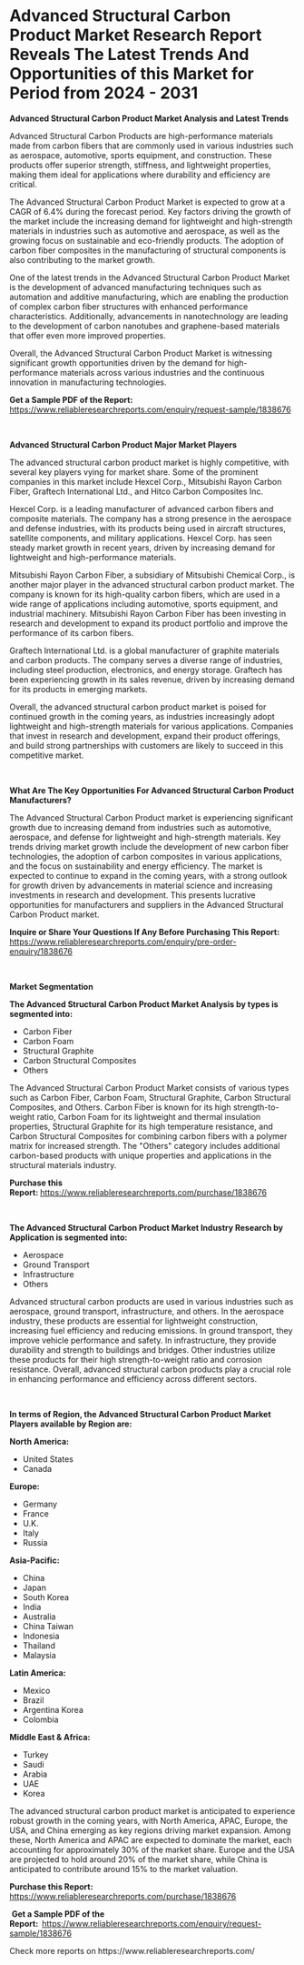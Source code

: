 <p><h1>Advanced Structural Carbon Product Market Research Report Reveals The Latest Trends And Opportunities of this Market for Period from 2024 - 2031</h1></p><p><strong>Advanced Structural Carbon Product Market Analysis and Latest Trends</strong></p>
<p><p>Advanced Structural Carbon Products are high-performance materials made from carbon fibers that are commonly used in various industries such as aerospace, automotive, sports equipment, and construction. These products offer superior strength, stiffness, and lightweight properties, making them ideal for applications where durability and efficiency are critical.</p><p>The Advanced Structural Carbon Product Market is expected to grow at a CAGR of 6.4% during the forecast period. Key factors driving the growth of the market include the increasing demand for lightweight and high-strength materials in industries such as automotive and aerospace, as well as the growing focus on sustainable and eco-friendly products. The adoption of carbon fiber composites in the manufacturing of structural components is also contributing to the market growth.</p><p>One of the latest trends in the Advanced Structural Carbon Product Market is the development of advanced manufacturing techniques such as automation and additive manufacturing, which are enabling the production of complex carbon fiber structures with enhanced performance characteristics. Additionally, advancements in nanotechnology are leading to the development of carbon nanotubes and graphene-based materials that offer even more improved properties.</p><p>Overall, the Advanced Structural Carbon Product Market is witnessing significant growth opportunities driven by the demand for high-performance materials across various industries and the continuous innovation in manufacturing technologies.</p></p>
<p><strong>Get a Sample PDF of the Report:&nbsp;</strong> <a href="https://www.reliableresearchreports.com/enquiry/request-sample/1838676">https://www.reliableresearchreports.com/enquiry/request-sample/1838676</a></p>
<p>&nbsp;</p>
<p><strong>Advanced Structural Carbon Product Major Market Players</strong></p>
<p><p>The advanced structural carbon product market is highly competitive, with several key players vying for market share. Some of the prominent companies in this market include Hexcel Corp., Mitsubishi Rayon Carbon Fiber, Graftech International Ltd., and Hitco Carbon Composites Inc.</p><p>Hexcel Corp. is a leading manufacturer of advanced carbon fibers and composite materials. The company has a strong presence in the aerospace and defense industries, with its products being used in aircraft structures, satellite components, and military applications. Hexcel Corp. has seen steady market growth in recent years, driven by increasing demand for lightweight and high-performance materials.</p><p>Mitsubishi Rayon Carbon Fiber, a subsidiary of Mitsubishi Chemical Corp., is another major player in the advanced structural carbon product market. The company is known for its high-quality carbon fibers, which are used in a wide range of applications including automotive, sports equipment, and industrial machinery. Mitsubishi Rayon Carbon Fiber has been investing in research and development to expand its product portfolio and improve the performance of its carbon fibers.</p><p>Graftech International Ltd. is a global manufacturer of graphite materials and carbon products. The company serves a diverse range of industries, including steel production, electronics, and energy storage. Graftech has been experiencing growth in its sales revenue, driven by increasing demand for its products in emerging markets.</p><p>Overall, the advanced structural carbon product market is poised for continued growth in the coming years, as industries increasingly adopt lightweight and high-strength materials for various applications. Companies that invest in research and development, expand their product offerings, and build strong partnerships with customers are likely to succeed in this competitive market.</p></p>
<p>&nbsp;</p>
<p><strong>What Are The Key Opportunities For Advanced Structural Carbon Product Manufacturers?</strong></p>
<p><p>The Advanced Structural Carbon Product market is experiencing significant growth due to increasing demand from industries such as automotive, aerospace, and defense for lightweight and high-strength materials. Key trends driving market growth include the development of new carbon fiber technologies, the adoption of carbon composites in various applications, and the focus on sustainability and energy efficiency. The market is expected to continue to expand in the coming years, with a strong outlook for growth driven by advancements in material science and increasing investments in research and development. This presents lucrative opportunities for manufacturers and suppliers in the Advanced Structural Carbon Product market.</p></p>
<p><strong>Inquire or Share Your Questions If Any Before Purchasing This Report:</strong> <a href="https://www.reliableresearchreports.com/enquiry/pre-order-enquiry/1838676">https://www.reliableresearchreports.com/enquiry/pre-order-enquiry/1838676</a></p>
<p>&nbsp;</p>
<p><strong>Market Segmentation</strong></p>
<p><strong>The Advanced Structural Carbon Product Market Analysis by types is segmented into:</strong></p>
<p><ul><li>Carbon Fiber</li><li>Carbon Foam</li><li>Structural Graphite</li><li>Carbon Structural Composites</li><li>Others</li></ul></p>
<p><p>The Advanced Structural Carbon Product Market consists of various types such as Carbon Fiber, Carbon Foam, Structural Graphite, Carbon Structural Composites, and Others. Carbon Fiber is known for its high strength-to-weight ratio, Carbon Foam for its lightweight and thermal insulation properties, Structural Graphite for its high temperature resistance, and Carbon Structural Composites for combining carbon fibers with a polymer matrix for increased strength. The "Others" category includes additional carbon-based products with unique properties and applications in the structural materials industry.</p></p>
<p><strong>Purchase this Report:&nbsp;</strong><a href="https://www.reliableresearchreports.com/purchase/1838676">https://www.reliableresearchreports.com/purchase/1838676</a></p>
<p>&nbsp;</p>
<p><strong>The Advanced Structural Carbon Product Market Industry Research by Application is segmented into:</strong></p>
<p><ul><li>Aerospace</li><li>Ground Transport</li><li>Infrastructure</li><li>Others</li></ul></p>
<p><p>Advanced structural carbon products are used in various industries such as aerospace, ground transport, infrastructure, and others. In the aerospace industry, these products are essential for lightweight construction, increasing fuel efficiency and reducing emissions. In ground transport, they improve vehicle performance and safety. In infrastructure, they provide durability and strength to buildings and bridges. Other industries utilize these products for their high strength-to-weight ratio and corrosion resistance. Overall, advanced structural carbon products play a crucial role in enhancing performance and efficiency across different sectors.</p></p>
<p>&nbsp;</p>
<p><strong>In terms of Region, the Advanced Structural Carbon Product Market Players available by Region are:</strong></p>
<p>
    <p> <strong> North America: </strong>
        <ul>
            <li>United States</li>
            <li>Canada</li>
        </ul>
        </p> 
    <p> <strong> Europe: </strong>
        <ul>
            <li>Germany</li>
            <li>France</li>
            <li>U.K.</li>
            <li>Italy</li>
            <li>Russia</li>
        </ul>
        </p> 
    <p> <strong> Asia-Pacific: </strong>
        <ul>
            <li>China</li>
            <li>Japan</li>
            <li>South Korea</li>
            <li>India</li>
            <li>Australia</li>
            <li>China Taiwan</li>
            <li>Indonesia</li>
            <li>Thailand</li>
            <li>Malaysia</li>
        </ul>
        </p> 
    <p> <strong> Latin America: </strong>
        <ul>
            <li>Mexico</li>
            <li>Brazil</li>
            <li>Argentina Korea</li>
            <li>Colombia</li>
        </ul>
        </p> 
    <p> <strong> Middle East & Africa: </strong>
        <ul>
            <li>Turkey</li>
            <li>Saudi</li>
            <li>Arabia</li>
            <li>UAE</li>
            <li>Korea</li>
        </ul>
    </p>
    </p>
<p><p>The advanced structural carbon product market is anticipated to experience robust growth in the coming years, with North America, APAC, Europe, the USA, and China emerging as key regions driving market expansion. Among these, North America and APAC are expected to dominate the market, each accounting for approximately 30% of the market share. Europe and the USA are projected to hold around 20% of the market share, while China is anticipated to contribute around 15% to the market valuation.</p></p>
<p><strong>Purchase this Report: </strong><a href="https://www.reliableresearchreports.com/purchase/1838676">https://www.reliableresearchreports.com/purchase/1838676</a></p>
<p>&nbsp;<strong>Get a Sample PDF of the Report:&nbsp;&nbsp;</strong><a href="https://www.reliableresearchreports.com/enquiry/request-sample/1838676">https://www.reliableresearchreports.com/enquiry/request-sample/1838676</a></p>
<p><strong></strong></p>
<p>Check more reports on https://www.reliableresearchreports.com/</p>